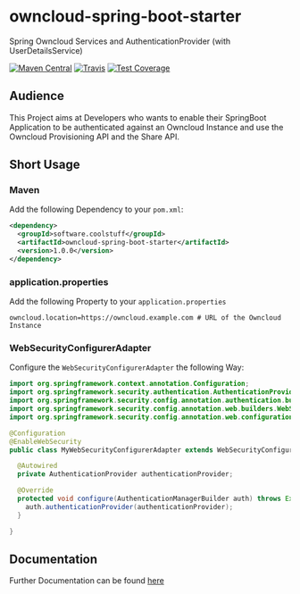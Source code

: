 # owncloud-spring-boot-starter
Spring Owncloud Services and AuthenticationProvider (with UserDetailsService)

[![Maven Central](https://maven-badges.herokuapp.com/maven-central/software.coolstuff/owncloud-spring-boot-starter/badge.png)](https://maven-badges.herokuapp.com/maven-central/software.coolstuff/owncloud-spring-boot-starter)
[![Travis](https://travis-ci.org/coolstuffsoftware/owncloud-spring-boot-starter.svg?branch=master)](https://travis-ci.org/coolstuffsoftware/owncloud-spring-boot-starter)
[![Test Coverage](https://codeclimate.com/github/coolstuffsoftware/owncloud-spring-boot-starter/badges/coverage.svg)](https://codeclimate.com/github/coolstuffsoftware/owncloud-spring-boot-starter/coverage)

## Audience
This Project aims at Developers who wants to enable their SpringBoot Application to be authenticated against an Owncloud Instance and use the Owncloud Provisioning API and the Share API.

## Short Usage
### Maven
Add the following Dependency to your ``pom.xml``:
```xml
<dependency>
  <groupId>software.coolstuff</groupId>
  <artifactId>owncloud-spring-boot-starter</artifactId>
  <version>1.0.0</version>
</dependency>
```
### application.properties
Add the following Property to your ``application.properties``
```properties
owncloud.location=https://owncloud.example.com # URL of the Owncloud Instance
```
### WebSecurityConfigurerAdapter
Configure the ``WebSecurityConfigurerAdapter`` the following Way:
```java
import org.springframework.context.annotation.Configuration;
import org.springframework.security.authentication.AuthenticationProvider;
import org.springframework.security.config.annotation.authentication.builders.AuthenticationManagerBuilder;
import org.springframework.security.config.annotation.web.builders.WebSecurity;
import org.springframework.security.config.annotation.web.configuration.WebSecurityConfigurerAdapter;

@Configuration
@EnableWebSecurity
public class MyWebSecurityConfigurerAdapter extends WebSecurityConfigurerAdapter {

  @Autowired
  private AuthenticationProvider authenticationProvider;

  @Override
  protected void configure(AuthenticationManagerBuilder auth) throws Exception {
    auth.authenticationProvider(authenticationProvider);
  }

}
```

## Documentation
Further Documentation can be found [here](https://coolstuffsoftware.github.io/owncloud-spring-boot-starter)
